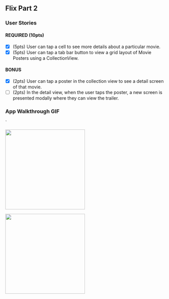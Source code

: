 

## Flix Part 2

### User Stories

#### REQUIRED (10pts)
- [x] (5pts) User can tap a cell to see more details about a particular movie.
- [x] (5pts) User can tap a tab bar button to view a grid layout of Movie Posters using a CollectionView.

#### BONUS
- [x] (2pts) User can tap a poster in the collection view to see a detail screen of that movie.
- [ ] (2pts) In the detail view, when the user taps the poster, a new screen is presented modally where they can view the trailer.

### App Walkthrough GIF
`

<img src="https://i.giphy.com/media/DBK6xoBqS2PTj85Ll0/giphy.webp" width=250><br>

<img src="https://media3.giphy.com/media/CgMHrcxZgBJXrlJVQC/giphy.gif" width=250><br>
### 
